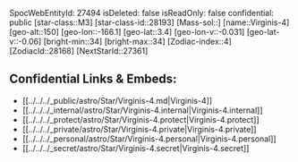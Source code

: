 ﻿---
location: [3.4,166.1,150]
type: Star
tags:
- astro/Star

---
SpocWebEntityId: 27494
isDeleted: false
isReadOnly: false
confidential: public
[star-class::M3]
[star-class-id::28193]
[Mass-sol::]
[name::Virginis-4]
[geo-alt::150]
[geo-lon::-166.1]
[geo-lat::3.4]
[geo-lon-v::-0.031]
[geo-lat-v::-0.06]
[bright-min::34]
[bright-max::34]
[Zodiac-index::4]
[ZodiacId::28168]
[NextStarId::27361]



## Confidential Links & Embeds: 
- [[../../../_public/astro/Star/Virginis-4.md|Virginis-4]] 
- [[../../../_internal/astro/Star/Virginis-4.internal|Virginis-4.internal]] 
- [[../../../_protect/astro/Star/Virginis-4.protect|Virginis-4.protect]] 
- [[../../../_private/astro/Star/Virginis-4.private|Virginis-4.private]] 
- [[../../../_personal/astro/Star/Virginis-4.personal|Virginis-4.personal]] 
- [[../../../_secret/astro/Star/Virginis-4.secret|Virginis-4.secret]] 
